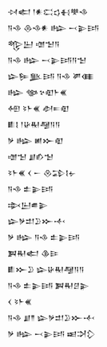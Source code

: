 <div class='block'>
<div class='line'>𒀴𒅗 𒁹𒀭𒀫𒌓𒈬𒋧𒈾</div>
<div class='line'>𒀀𒈾 𒁲𒈾𒀭 𒈗 𒁁𒉌𒅀</div>
<div class='line'>𒈜𒌨 𒌝𒈠𒀀</div>
<div class='line'>𒀀𒈾 𒈗 𒁁𒉌𒅀𒀀𒈠</div>
<div class='line'>𒇽𒌉𒆥𒅀 𒀀𒈾 𒂄𒈪</div>
<div class='line'>𒈗 𒀲𒆳𒊏𒈨𒌍</div>
<div class='line'>𒅇 𒂟𒈨𒌍 𒀠𒋰𒊏</div>
<div class='line'>𒀾𒋙 𒁹𒄩𒊑𒆷𒀀𒀀</div>
<div class='line'>𒃻 𒈗 𒅖𒁍𒊏</div>
<div class='line'>𒌝𒈠 𒋗𒁓𒈠</div>
<div class='line'>𒂟𒈨𒌍 𒌋 𒀸 𒊮𒁉𒋙𒉡</div>
<div class='line'>𒀀𒈾 𒉺𒉌𒅀</div>
<div class='line'>𒇸𒌨𒌑𒉌</div>
<div class='line'>𒇽𒃻𒄥𒊒𒁍𒋾</div>
<div class='line'>𒃻 𒈗 𒀀𒈾 𒉺𒉌𒅀</div>
<div class='line'>𒀉𒊑𒅗 𒆠𒄿</div>
<div class='line'>𒀾𒁍𒊒 𒇽𒄩𒊑𒆷𒀀𒀀</div>
<div class='line'>𒀀𒈾 𒉺𒉌𒅀 𒀉𒊑𒆪𒉌</div>
<div class='line'>𒌋 𒂟𒈨𒌍</div>
<div class='line'>𒀀𒈾 𒋗𒈫 𒇽𒃻𒄥𒊒𒁍𒋾</div>
<div class='line'>𒃻 𒈗 𒁁𒉌𒅀 𒀜𒋫𒁷</div>
</div>